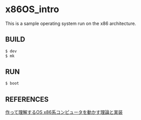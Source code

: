# x86OS_intro

This is a sample operating system run on the x86 architecture.

## BUILD

```sh
$ dev
$ mk
```

## RUN

```sh
$ boot
```

## REFERENCES

[作って理解するOS x86系コンピュータを動かす理論と実装](http://gihyo.jp/book/2019/978-4-297-10847-2/support#supportDownload)
